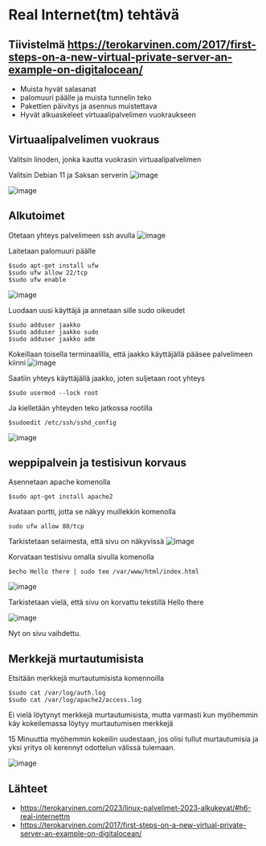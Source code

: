 # Real Internet(tm) tehtävä

## Tiivistelmä https://terokarvinen.com/2017/first-steps-on-a-new-virtual-private-server-an-example-on-digitalocean/

- Muista hyvät salasanat
- palomuuri päälle ja muista tunnelin teko 
- Pakettien päivitys ja asennus muistettava
- Hyvät alkuaskeleet virtuaalipalvelimen vuokraukseen


## Virtuaalipalvelimen vuokraus

Valitsin linoden, jonka kautta vuokrasin virtuaalipalvelimen

Valitsin Debian 11 ja Saksan serverin
![image](https://user-images.githubusercontent.com/112541753/217784555-0226e5e9-51ce-4564-b973-1dfd26736fd4.png)

![image](https://user-images.githubusercontent.com/112541753/217784915-f4cd7655-18fb-4745-ac63-0527a90637a7.png)


## Alkutoimet

Otetaan yhteys palvelimeen ssh avulla
![image](https://user-images.githubusercontent.com/112541753/217785748-0343eb21-93e1-4474-a9fa-7d0f6df4d619.png)

Laitetaan palomuuri päälle

    $sudo apt-get install ufw
    $sudo ufw allow 22/tcp
    $sudo ufw enable
    
![image](https://user-images.githubusercontent.com/112541753/217786763-26db024e-5970-4da0-94f8-3d1d3b1328c7.png)

Luodaan uusi käyttäjä ja annetaan sille sudo oikeudet
    
    $sudo adduser jaakko
    $sudo adduser jaakko sudo
    $sudo adduser jaakko adm
    
 Kokeillaan toisella terminaalilla, että jaakko käyttäjällä pääsee palvelimeen kiinni
 ![image](https://user-images.githubusercontent.com/112541753/217788483-dbf3b638-be68-4fd4-a6c9-f41673ea297f.png)

Saatiin yhteys käyttäjällä jaakko, joten suljetaan root yhteys 

    $sudo usermod --lock root

Ja kielletään yhteyden teko jatkossa rootilla

    $sudoedit /etc/ssh/sshd_config 
 
![image](https://user-images.githubusercontent.com/112541753/217789304-27385da9-8d30-4dbd-8d9e-3b165ad646b9.png)

## weppipalvein ja testisivun korvaus

Asennetaan apache komenolla 
    
    $sudo apt-get install apache2
    
Avataan portti, jotta se näkyy muillekkin komenolla

    sudo ufw allow 80/tcp
    
Tarkistetaan selaimesta, että sivu on näkyvissä
![image](https://user-images.githubusercontent.com/112541753/217790295-f80103fd-956a-4001-970c-095ba4f7f1f7.png)

Korvataan testisivu omalla sivulla komenolla

    $echo Hello there | sudo tee /var/www/html/index.html
    
![image](https://user-images.githubusercontent.com/112541753/217792029-afcee641-4dd5-413d-b31e-c36608f66979.png)

Tarkistetaan vielä, että sivu on korvattu tekstillä Hello there

![image](https://user-images.githubusercontent.com/112541753/217792292-687089ff-e4fb-420a-813d-c9b250ff64b3.png)

Nyt on sivu vaihdettu.
    
## Merkkejä murtautumisista

Etsitään merkkejä murtautumisista komennoilla

    $sudo cat /var/log/auth.log
    $sudo cat /var/log/apache2/access.log

Ei vielä löytynyt merkkejä murtautumisista, mutta varmasti kun myöhemmin käy kokeilemassa löytyy murtautumisen merkkejä

15 Minuuttia myöhemmin kokeilin uudestaan, jos olisi tullut murtautumisia ja yksi yritys oli kerennyt odottelun välissä tulemaan.

![image](https://user-images.githubusercontent.com/112541753/217797955-a147eea2-71fe-4100-9dc2-e656c37f452e.png)


## Lähteet

- https://terokarvinen.com/2023/linux-palvelimet-2023-alkukevat/#h6-real-internettm
- https://terokarvinen.com/2017/first-steps-on-a-new-virtual-private-server-an-example-on-digitalocean/
